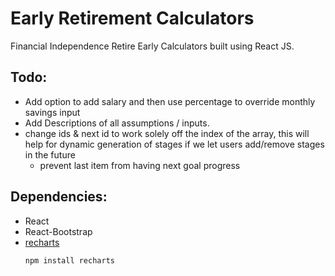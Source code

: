 # Early Retirement Calculators
Financial Independence Retire Early Calculators built using React JS.

## Todo:
- Add option to add salary and then use percentage to override monthly savings input
- Add Descriptions of all assumptions / inputs.
- change ids & next id to work solely off the index of the array, this will help for dynamic generation of stages if we let users add/remove stages in the future
    - prevent last item from having next goal progress 

## Dependencies:
- React 
- React-Bootstrap
- [recharts](http://recharts.org/#/en-US/guide/installation)
    ```
    npm install recharts    
    ```